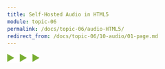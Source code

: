 ```yaml
---
title: Self-Hosted Audio in HTML5
module: topic-06
permalink: /docs/topic-06/audio-HTML5/
redirect_from: /docs/topic-06/10-audio/01-page.md
---
```


<img src="./../../../img/arrow-divider.svg" style="width: 75px; border: none; margin: 0px 0 20px 0" />
